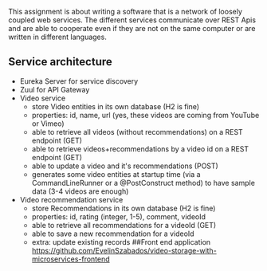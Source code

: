 This assignment is about writing a software that is a network of loosely coupled web services. The different services communicate over REST Apis and are able to cooperate even if they are not on the same computer or are written in different languages.<br>
## Service architecture

- Eureka Server for service discovery
- Zuul for API Gateway
- Video service
  - store Video entities in its own database (H2 is fine)
  - properties: id, name, url (yes, these videos are coming from YouTube or Vimeo)
  - able to retrieve all videos (without recommendations) on a REST endpoint (GET)
  - able to retrieve videos+recommendations by a video id on a REST endpoint (GET)
  - able to update a video and it's recommendations (POST)
  - generates some video entities at startup time (via a CommandLineRunner or a @PostConstruct method) to have sample data (3-4 videos are enough)
- Video recommendation service
  - store Recommendations in its own database (H2 is fine)
  - properties: id, rating (integer, 1-5), comment, videoId
  - able to retrieve all recommendations for a videoId (GET)
  - able to save a new recommendation for a videoId
  - extra: update existing records
##Front end application
https://github.com/EvelinSzabados/video-storage-with-microservices-frontend

